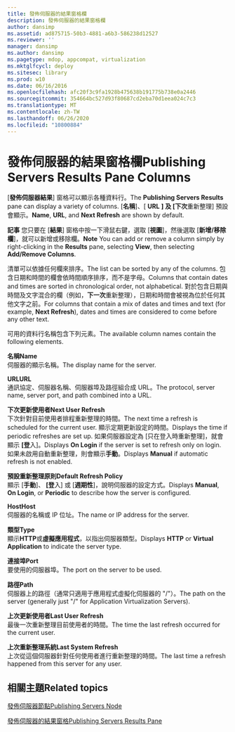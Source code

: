 ```yaml
---
title: 發佈伺服器的結果窗格欄
description: 發佈伺服器的結果窗格欄
author: dansimp
ms.assetid: ad875715-50b3-4881-a6b3-586238d12527
ms.reviewer: ''
manager: dansimp
ms.author: dansimp
ms.pagetype: mdop, appcompat, virtualization
ms.mktglfcycl: deploy
ms.sitesec: library
ms.prod: w10
ms.date: 06/16/2016
ms.openlocfilehash: afc20f3c9fa1928b475638b191775b738e0a2446
ms.sourcegitcommit: 354664bc527d93f80687cd2eba70d1eea024c7c3
ms.translationtype: MT
ms.contentlocale: zh-TW
ms.lasthandoff: 06/26/2020
ms.locfileid: "10800884"
---
```

# <span data-ttu-id="9d1d4-103">發佈伺服器的結果窗格欄</span><span class="sxs-lookup"><span data-stu-id="9d1d4-103">Publishing Servers Results Pane Columns</span></span>


<span data-ttu-id="9d1d4-104">[**發佈伺服器結果**] 窗格可以顯示各種資料行。</span><span class="sxs-lookup"><span data-stu-id="9d1d4-104">The **Publishing Servers Results** pane can display a variety of columns.</span></span> <span data-ttu-id="9d1d4-105">[**名稱**]、[ **URL** **] 及 [下次**重新整理] 預設會顯示。</span><span class="sxs-lookup"><span data-stu-id="9d1d4-105">**Name**, **URL**, and **Next Refresh** are shown by default.</span></span>

<span data-ttu-id="9d1d4-106">**記事** 您只要在 [**結果**] 窗格中按一下滑鼠右鍵，選取 [**視圖**]，然後選取 [**新增/移除欄**]，就可以新增或移除欄。</span><span class="sxs-lookup"><span data-stu-id="9d1d4-106">**Note** You can add or remove a column simply by right-clicking in the **Results** pane, selecting **View**, then selecting **Add/Remove Columns**.</span></span>

 

<span data-ttu-id="9d1d4-107">清單可以依據任何欄來排序。</span><span class="sxs-lookup"><span data-stu-id="9d1d4-107">The list can be sorted by any of the columns.</span></span> <span data-ttu-id="9d1d4-108">包含日期和時間的欄會依時間順序排序，而不是字母。</span><span class="sxs-lookup"><span data-stu-id="9d1d4-108">Columns that contain dates and times are sorted in chronological order, not alphabetical.</span></span> <span data-ttu-id="9d1d4-109">對於包含日期與時間及文字混合的欄（例如，**下一次**重新整理），日期和時間會被視為位於任何其他文字之前。</span><span class="sxs-lookup"><span data-stu-id="9d1d4-109">For columns that contain a mix of dates and times and text (for example, **Next Refresh**), dates and times are considered to come before any other text.</span></span>

<span data-ttu-id="9d1d4-110">可用的資料行名稱包含下列元素。</span><span class="sxs-lookup"><span data-stu-id="9d1d4-110">The available column names contain the following elements.</span></span>

<a href="" id="name"></a>**<span data-ttu-id="9d1d4-111">名稱</span><span class="sxs-lookup"><span data-stu-id="9d1d4-111">Name</span></span>**  
<span data-ttu-id="9d1d4-112">伺服器的顯示名稱。</span><span class="sxs-lookup"><span data-stu-id="9d1d4-112">The display name for the server.</span></span>

<a href="" id="url"></a>**<span data-ttu-id="9d1d4-113">URL</span><span class="sxs-lookup"><span data-stu-id="9d1d4-113">URL</span></span>**  
<span data-ttu-id="9d1d4-114">通訊協定、伺服器名稱、伺服器埠及路徑組合成 URL。</span><span class="sxs-lookup"><span data-stu-id="9d1d4-114">The protocol, server name, server port, and path combined into a URL.</span></span>

<a href="" id="next-user-refresh"></a>**<span data-ttu-id="9d1d4-115">下次更新使用者</span><span class="sxs-lookup"><span data-stu-id="9d1d4-115">Next User Refresh</span></span>**  
<span data-ttu-id="9d1d4-116">下次針對目前使用者排程重新整理的時間。</span><span class="sxs-lookup"><span data-stu-id="9d1d4-116">The next time a refresh is scheduled for the current user.</span></span> <span data-ttu-id="9d1d4-117">顯示定期更新設定的時間。</span><span class="sxs-lookup"><span data-stu-id="9d1d4-117">Displays the time if periodic refreshes are set up.</span></span> <span data-ttu-id="9d1d4-118">如果伺服器設定為 [只在登入時重新整理]，就會顯示 **[登**入]。</span><span class="sxs-lookup"><span data-stu-id="9d1d4-118">Displays **On Login** if the server is set to refresh only on login.</span></span> <span data-ttu-id="9d1d4-119">如果未啟用自動重新整理，則會顯示**手動**。</span><span class="sxs-lookup"><span data-stu-id="9d1d4-119">Displays **Manual** if automatic refresh is not enabled.</span></span>

<a href="" id="default-refresh-policy"></a>**<span data-ttu-id="9d1d4-120">預設重新整理原則</span><span class="sxs-lookup"><span data-stu-id="9d1d4-120">Default Refresh Policy</span></span>**  
<span data-ttu-id="9d1d4-121">顯示 [**手動**]、 **[登**入] 或 [**週期性**]，說明伺服器的設定方式。</span><span class="sxs-lookup"><span data-stu-id="9d1d4-121">Displays **Manual**, **On Login**, or **Periodic** to describe how the server is configured.</span></span>

<a href="" id="host"></a>**<span data-ttu-id="9d1d4-122">Host</span><span class="sxs-lookup"><span data-stu-id="9d1d4-122">Host</span></span>**  
<span data-ttu-id="9d1d4-123">伺服器的名稱或 IP 位址。</span><span class="sxs-lookup"><span data-stu-id="9d1d4-123">The name or IP address for the server.</span></span>

<a href="" id="type"></a>**<span data-ttu-id="9d1d4-124">類型</span><span class="sxs-lookup"><span data-stu-id="9d1d4-124">Type</span></span>**  
<span data-ttu-id="9d1d4-125">顯示**HTTP**或**虛擬應用程式**，以指出伺服器類型。</span><span class="sxs-lookup"><span data-stu-id="9d1d4-125">Displays **HTTP** or **Virtual Application** to indicate the server type.</span></span>

<a href="" id="port"></a>**<span data-ttu-id="9d1d4-126">連接埠</span><span class="sxs-lookup"><span data-stu-id="9d1d4-126">Port</span></span>**  
<span data-ttu-id="9d1d4-127">要使用的伺服器埠。</span><span class="sxs-lookup"><span data-stu-id="9d1d4-127">The port on the server to be used.</span></span>

<a href="" id="path"></a>**<span data-ttu-id="9d1d4-128">路徑</span><span class="sxs-lookup"><span data-stu-id="9d1d4-128">Path</span></span>**  
<span data-ttu-id="9d1d4-129">伺服器上的路徑（通常只適用于應用程式虛擬化伺服器的 "/"）。</span><span class="sxs-lookup"><span data-stu-id="9d1d4-129">The path on the server (generally just "/" for Application Virtualization Servers).</span></span>

<a href="" id="last-user-refresh"></a>**<span data-ttu-id="9d1d4-130">上次更新使用者</span><span class="sxs-lookup"><span data-stu-id="9d1d4-130">Last User Refresh</span></span>**  
<span data-ttu-id="9d1d4-131">最後一次重新整理目前使用者的時間。</span><span class="sxs-lookup"><span data-stu-id="9d1d4-131">The time the last refresh occurred for the current user.</span></span>

<a href="" id="last-system-refresh"></a>**<span data-ttu-id="9d1d4-132">上次重新整理系統</span><span class="sxs-lookup"><span data-stu-id="9d1d4-132">Last System Refresh</span></span>**  
<span data-ttu-id="9d1d4-133">上次從這個伺服器針對任何使用者進行重新整理的時間。</span><span class="sxs-lookup"><span data-stu-id="9d1d4-133">The last time a refresh happened from this server for any user.</span></span>

## <span data-ttu-id="9d1d4-134">相關主題</span><span class="sxs-lookup"><span data-stu-id="9d1d4-134">Related topics</span></span>


[<span data-ttu-id="9d1d4-135">發佈伺服器節點</span><span class="sxs-lookup"><span data-stu-id="9d1d4-135">Publishing Servers Node</span></span>](publishing-servers-node.md)

[<span data-ttu-id="9d1d4-136">發佈伺服器的結果窗格</span><span class="sxs-lookup"><span data-stu-id="9d1d4-136">Publishing Servers Results Pane</span></span>](publishing-servers-results-pane.md)

 

 





